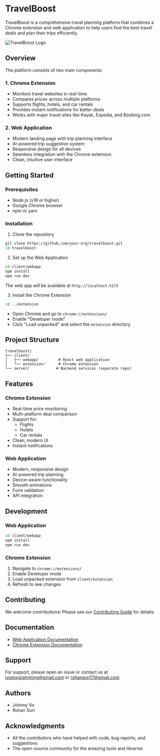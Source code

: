 # TravelBoost

TravelBoost is a comprehensive travel planning platform that combines a Chrome extension and web application to help users find the best travel deals and plan their trips efficiently.

![TravelBoost Logo](client/webapp/src/assets/icon512.png)

## Overview

The platform consists of two main components:

### 1. Chrome Extension
- Monitors travel websites in real-time
- Compares prices across multiple platforms
- Supports flights, hotels, and car rentals
- Provides instant notifications for better deals
- Works with major travel sites like Kayak, Expedia, and Booking.com

### 2. Web Application
- Modern landing page with trip planning interface
- AI-powered trip suggestion system
- Responsive design for all devices
- Seamless integration with the Chrome extension
- Clean, intuitive user interface

## Getting Started

### Prerequisites
- Node.js (v18 or higher)
- Google Chrome browser
- npm or yarn

### Installation

1. Clone the repository
```bash
git clone https://github.com/your-org/travelboost.git
cd travelboost
```

2. Set up the Web Application
```bash
cd client/webapp
npm install
npm run dev
```
The web app will be available at `http://localhost:5173`

3. Install the Chrome Extension
```bash
cd ../extension
```
- Open Chrome and go to `chrome://extensions/`
- Enable "Developer mode"
- Click "Load unpacked" and select the `extension` directory

## Project Structure
```
travelboost/
├── client/
│   ├── webapp/         # React web application
│   └── extension/      # Chrome extension
└── server/            # Backend services (separate repo)
```

## Features

### Chrome Extension
- Real-time price monitoring
- Multi-platform deal comparison
- Support for:
  - Flights
  - Hotels
  - Car rentals
- Clean, modern UI
- Instant notifications

### Web Application
- Modern, responsive design
- AI-powered trip planning
- Device-aware functionality
- Smooth animations
- Form validation
- API integration

## Development

### Web Application
```bash
cd client/webapp
npm install
npm run dev
```

### Chrome Extension
1. Navigate to `chrome://extensions/`
2. Enable Developer mode
3. Load unpacked extension from `client/extension`
4. Refresh to see changes

## Contributing
We welcome contributions! Please see our [Contributing Guide](CONTRIBUTING.md) for details.

## Documentation
- [Web Application Documentation](client/webapp/DOCUMENTATION.md)
- [Chrome Extension Documentation](client/extension/DOCUMENTATION.md)

## Support
For support, please open an issue or contact us at jvoprogramming@gmail.com or rohansuri17@gmail.com

## Authors
- Johnny Vo
- Rohan Suri

## Acknowledgments
- All the contributors who have helped with code, bug reports, and suggestions
- The open-source community for the amazing tools and libraries